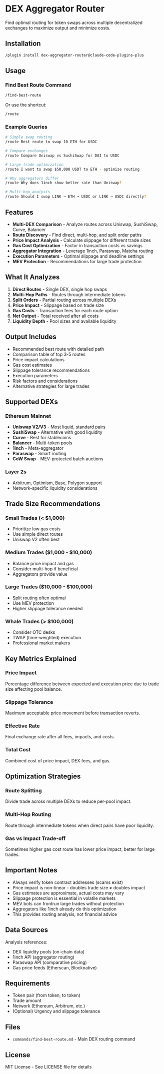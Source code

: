 # DEX Aggregator Router

Find optimal routing for token swaps across multiple decentralized exchanges to maximize output and minimize costs.

## Installation

```bash
/plugin install dex-aggregator-router@claude-code-plugins-plus
```

## Usage

### Find Best Route Command

```bash
/find-best-route
```

Or use the shortcut:
```bash
/route
```

### Example Queries

```bash
# Simple swap routing
/route Best route to swap 10 ETH for USDC

# Compare exchanges
/route Compare Uniswap vs SushiSwap for DAI to USDC

# Large trade optimization
/route I want to swap $50,000 USDT to ETH - optimize routing

# Why aggregators differ
/route Why does 1inch show better rate than Uniswap?

# Multi-hop analysis
/route Should I swap LINK → ETH → USDC or LINK → USDC directly?
```

## Features

- **Multi-DEX Comparison** - Analyze routes across Uniswap, SushiSwap, Curve, Balancer
- **Route Discovery** - Find direct, multi-hop, and split order paths
- **Price Impact Analysis** - Calculate slippage for different trade sizes
- **Gas Cost Optimization** - Factor in transaction costs vs savings
- **Aggregator Integration** - Leverage 1inch, Paraswap, Matcha routing
- **Execution Parameters** - Optimal slippage and deadline settings
- **MEV Protection** - Recommendations for large trade protection

## What It Analyzes

1. **Direct Routes** - Single DEX, single hop swaps
2. **Multi-Hop Paths** - Routes through intermediate tokens
3. **Split Orders** - Partial routing across multiple DEXs
4. **Price Impact** - Slippage based on trade size
5. **Gas Costs** - Transaction fees for each route option
6. **Net Output** - Total received after all costs
7. **Liquidity Depth** - Pool sizes and available liquidity

## Output Includes

- Recommended best route with detailed path
- Comparison table of top 3-5 routes
- Price impact calculations
- Gas cost estimates
- Slippage tolerance recommendations
- Execution parameters
- Risk factors and considerations
- Alternative strategies for large trades

## Supported DEXs

### Ethereum Mainnet
- **Uniswap V2/V3** - Most liquid, standard pairs
- **SushiSwap** - Alternative with good liquidity
- **Curve** - Best for stablecoins
- **Balancer** - Multi-token pools
- **1inch** - Meta-aggregator
- **Paraswap** - Smart routing
- **CoW Swap** - MEV-protected batch auctions

### Layer 2s
- Arbitrum, Optimism, Base, Polygon support
- Network-specific liquidity considerations

## Trade Size Recommendations

### Small Trades (< $1,000)
- Prioritize low gas costs
- Use simple direct routes
- Uniswap V2 often best

### Medium Trades ($1,000 - $10,000)
- Balance price impact and gas
- Consider multi-hop if beneficial
- Aggregators provide value

### Large Trades ($10,000 - $100,000)
- Split routing often optimal
- Use MEV protection
- Higher slippage tolerance needed

### Whale Trades (> $100,000)
- Consider OTC desks
- TWAP (time-weighted) execution
- Professional market makers

## Key Metrics Explained

### Price Impact
Percentage difference between expected and execution price due to trade size affecting pool balance.

### Slippage Tolerance
Maximum acceptable price movement before transaction reverts.

### Effective Rate
Final exchange rate after all fees, impacts, and costs.

### Total Cost
Combined cost of price impact, DEX fees, and gas.

## Optimization Strategies

### Route Splitting
Divide trade across multiple DEXs to reduce per-pool impact.

### Multi-Hop Routing
Route through intermediate tokens when direct pairs have poor liquidity.

### Gas vs Impact Trade-off
Sometimes higher gas cost route has lower price impact, better for large trades.

## Important Notes

- Always verify token contract addresses (scams exist)
- Price impact is non-linear - doubles trade size ≠ doubles impact
- Gas estimates are approximate, actual costs may vary
- Slippage protection is essential in volatile markets
- MEV bots can frontrun large trades without protection
- Aggregators like 1inch already do this optimization
- This provides routing analysis, not financial advice

## Data Sources

Analysis references:
- DEX liquidity pools (on-chain data)
- 1inch API (aggregator routing)
- Paraswap API (comparative pricing)
- Gas price feeds (Etherscan, Blocknative)

## Requirements

- Token pair (from token, to token)
- Trade amount
- Network (Ethereum, Arbitrum, etc.)
- (Optional) Urgency and slippage tolerance

## Files

- `commands/find-best-route.md` - Main DEX routing command

## License

MIT License - See LICENSE file for details
